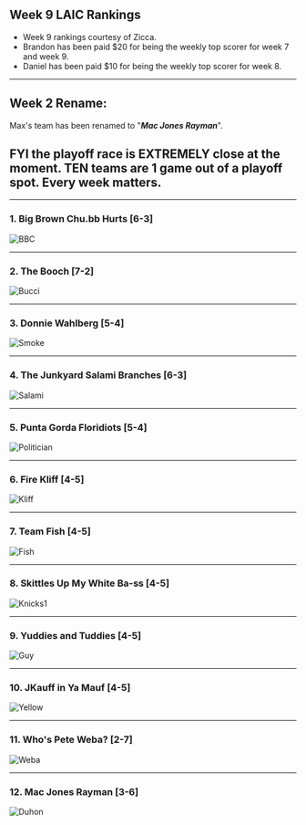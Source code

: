 
## **Week 9 LAIC Rankings**

- Week 9 rankings courtesy of Zicca.
- Brandon has been paid $20 for being the weekly top scorer for week 7 and week 9.  
- Daniel has been paid $10 for being the weekly top scorer for week 8.

___
## **Week 2 Rename**:

Max's team has been renamed to "**_Mac Jones Rayman_**".

## FYI the playoff race is EXTREMELY close at the moment. TEN teams are 1 game out of a playoff spot. Every week matters. 

___

### 1. Big Brown Chu.bb Hurts [6-3]

![BBC](https://i.imgur.com/Glm0mIj.png)
___

### 2. The Booch [7-2]

![Bucci](https://i.imgur.com/WjWRw7F.png)

___

### 3. Donnie Wahlberg [5-4]

![Smoke](https://i.imgur.com/ONWZSPr.png)

___

### 4. The Junkyard Salami Branches [6-3]

![Salami](https://i.imgur.com/tP3sL5c.png)

___

### 5. Punta Gorda Floridiots [5-4]

![Politician](https://i.imgur.com/hOXeCfZ.png)

___

### 6. Fire Kliff [4-5]

![Kliff](https://i.imgur.com/f7It9JI.png)

___

### 7. Team Fish [4-5]

![Fish](https://i.imgur.com/y6qqw10.png)

___

### 8. Skittles Up My White Ba-ss [4-5]

![Knicks1](https://i.imgur.com/SEeT4nz.png)

___

### 9. Yuddies and Tuddies  [4-5]

![Guy](https://i.imgur.com/qSKEZSb.png)

___

### 10. JKauff in Ya Mauf [4-5]

![Yellow](https://i.imgur.com/flY9ZT3.png)

___

### 11. Who's Pete Weba? [2-7]

![Weba](https://i.imgur.com/EkBygYo.png)

___

### 12. Mac Jones Rayman [3-6]

![Duhon](https://i.imgur.com/OAeum3U.png)

